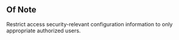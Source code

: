 ## Of Note

Restrict access security-relevant configuration information to only appropriate authorized users.
